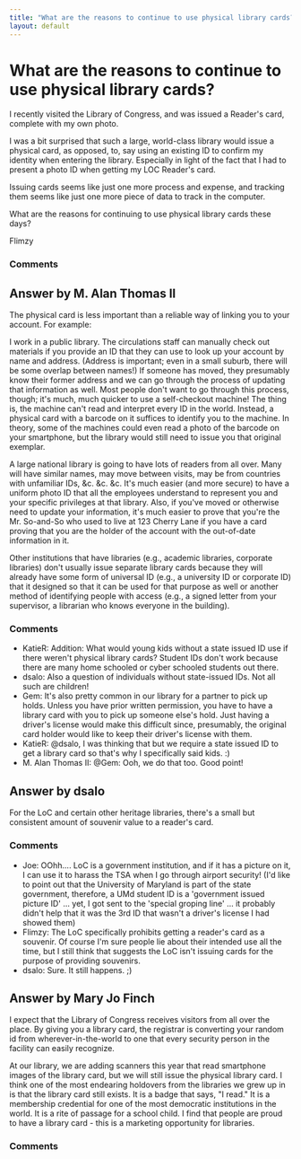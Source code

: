 ```yaml
---
title: "What are the reasons to continue to use physical library cards?"
layout: default
---
```

What are the reasons to continue to use physical library cards?
=====================
I recently visited the Library of Congress, and was issued a Reader's
card, complete with my own photo.

I was a bit surprised that such a large, world-class library would issue
a physical card, as opposed, to, say using an existing ID to confirm my
identity when entering the library. Especially in light of the fact that
I had to present a photo ID when getting my LOC Reader's card.

Issuing cards seems like just one more process and expense, and tracking
them seems like just one more piece of data to track in the computer.

What are the reasons for continuing to use physical library cards these
days?

Flimzy

### Comments ###


Answer by M. Alan Thomas II
----------------
The physical card is less important than a reliable way of linking you
to your account. For example:

I work in a public library. The circulations staff can manually check
out materials if you provide an ID that they can use to look up your
account by name and address. (Address is important; even in a small
suburb, there will be some overlap between names!) If someone has moved,
they presumably know their former address and we can go through the
process of updating that information as well. Most people don't want to
go through this process, though; it's much, much quicker to use a
self-checkout machine! The thing is, the machine can't read and
interpret every ID in the world. Instead, a physical card with a barcode
on it suffices to identify you to the machine. In theory, some of the
machines could even read a photo of the barcode on your smartphone, but
the library would still need to issue you that original exemplar.

A large national library is going to have lots of readers from all over.
Many will have similar names, may move between visits, may be from
countries with unfamiliar IDs, &c. &c. &c. It's much easier (and more
secure) to have a uniform photo ID that all the employees understand to
represent you and your specific privileges at that library. Also, if
you've moved or otherwise need to update your information, it's much
easier to prove that you're the Mr. So-and-So who used to live at 123
Cherry Lane if you have a card proving that you are the holder of the
account with the out-of-date information in it.

Other institutions that have libraries (e.g., academic libraries,
corporate libraries) don't usually issue separate library cards because
they will already have some form of universal ID (e.g., a university ID
or corporate ID) that it designed so that it can be used for that
purpose as well or another method of identifying people with access
(e.g., a signed letter from your supervisor, a librarian who knows
everyone in the building).

### Comments ###
* KatieR: Addition: What would young kids without a state issued ID use if there
weren't physical library cards? Student IDs don't work because there are
many home schooled or cyber schooled students out there.
* dsalo: Also a question of individuals without state-issued IDs. Not all such
are children!
* Gem: It's also pretty common in our library for a partner to pick up holds.
Unless you have prior written permission, you have to have a library
card with you to pick up someone else's hold. Just having a driver's
license would make this difficult since, presumably, the original card
holder would like to keep their driver's license with them.
* KatieR: @dsalo, I was thinking that but we require a state issued ID to get a
library card so that's why I specifically said kids. :)
* M. Alan Thomas II: @Gem: Ooh, we do that too. Good point!

Answer by dsalo
----------------
For the LoC and certain other heritage libraries, there's a small but
consistent amount of souvenir value to a reader's card.

### Comments ###
* Joe: OOhh.... LoC is a government institution, and if it has a picture on it,
I can use it to harass the TSA when I go through airport security! (I'd
like to point out that the University of Maryland is part of the state
government, therefore, a UMd student ID is a 'government issued picture
ID' ... yet, I got sent to the 'special groping line' ... it probably
didn't help that it was the 3rd ID that wasn't a driver's license I had
showed them)
* Flimzy: The LoC specifically prohibits getting a reader's card as a souvenir. Of
course I'm sure people lie about their intended use all the time, but I
still think that suggests the LoC isn't issuing cards for the purpose of
providing souvenirs.
* dsalo: Sure. It still happens. ;)

Answer by Mary Jo Finch
----------------
I expect that the Library of Congress receives visitors from all over
the place. By giving you a library card, the registrar is converting
your random id from wherever-in-the-world to one that every security
person in the facility can easily recognize.

At our library, we are adding scanners this year that read smartphone
images of the library card, but we will still issue the physical library
card. I think one of the most endearing holdovers from the libraries we
grew up in is that the library card still exists. It is a badge that
says, "I read." It is a membership credential for one of the most
democratic institutions in the world. It is a rite of passage for a
school child. I find that people are proud to have a library card - this
is a marketing opportunity for libraries.

### Comments ###

